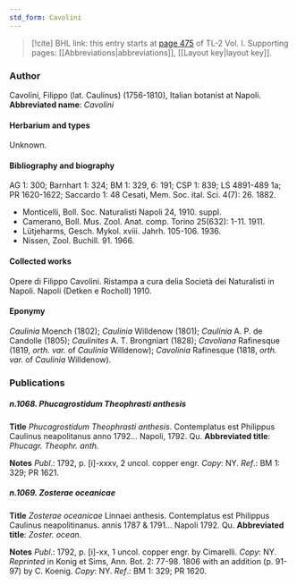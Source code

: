 ```yaml
---
std_form: Cavolini
---
```


> [!cite] BHL link: this entry starts at [page 475](https://www.biodiversitylibrary.org/page/33120606) of TL-2 Vol. I.
> Supporting pages: [[Abbreviations|abbreviations]], [[Layout key|layout key]].

### Author

Cavolini, Filippo (lat. Caulinus) (1756-1810), Italian botanist at Napoli. 
**Abbreviated name**: *Cavolini*

#### Herbarium and types

Unknown.

#### Bibliography and biography

AG 1: 300; Barnhart 1: 324; BM 1: 329, 6: 191; CSP 1: 839; LS 4891-489 1a; PR 1620-1622; Saccardo 1: 48 Cesati, Mem. Soc. ital. Sci. 4(7): 26. 1882.
- Monticelli, Boll. Soc. Naturalisti Napoli 24, 1910. suppl.
- Camerano, Boll. Mus. Zool. Anat. comp. Torino 25(632): 1-11. 1911.
- Lütjeharms, Gesch. Mykol. xviii. Jahrh. 105-106. 1936.
- Nissen, Zool. Buchill. 91. 1966.

#### Collected works

Opere di Filippo Cavolini. Ristampa a cura delia Società dei Naturalisti in Napoli. Napoli (Detken e Rocholl) 1910.

#### Eponymy

*Caulinia* Moench (1802); *Caulinia* Willdenow (1801); *Caulinia* A. P. de Candolle (1805); *Caulinites* A. T. Brongniart (1828); *Cavoliana* Rafinesque (1819, *orth. var.* of *Caulinia* Willdenow); *Cavolinia* Rafinesque (1818, *orth. var.* of *Caulinia* Willdenow).

### Publications

##### n.1068. Phucagrostidum Theophrasti anthesis

**Title**
*Phucagrostidum Theophrasti anthesis*. Contemplatus est Philippus Caulinus neapolitanus anno 1792... Napoli, 1792. Qu.
**Abbreviated title**: *Phucagr. Theophr. anth.*

**Notes**
*Publ*.: 1792, p. \[i\]-xxxv, 2 uncol. copper engr. *Copy*: NY.
*Ref*.: BM 1: 329; PR 1621.

##### n.1069. Zosterae oceanicae

**Title**
*Zosterae oceanicae* Linnaei anthesis. Contemplatus est Philippus Caulinus neapolitinanus. annis 1787 & 1791... Napoli 1792. Qu.
**Abbreviated title**: *Zoster. ocean.*

**Notes**
*Publ*.: 1792, p. \[i\]-xx, 1 uncol. copper engr. by Cimarelli. *Copy*: NY.
*Reprinted* in Konig et Sims, Ann. Bot. 2: 77-98. 1806 with an addition (p. 91-97) by C. Koenig. *Copy*: NY.
*Ref*.: BM 1: 329; PR 1620.

